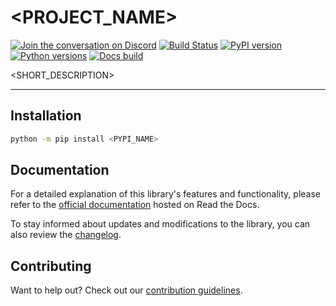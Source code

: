 # <PROJECT_NAME>

[![Join the conversation on Discord](https://img.shields.io/discord/809793915578089484?color=blue&label=chat&logo=discord&logoColor=white)](https://discord.gg/GHryRvPB84)
[![Build Status](https://circleci.com/gh/ethereum/<REPO_NAME>.svg?style=shield)](https://circleci.com/gh/ethereum/<REPO_NAME>)
[![PyPI version](https://badge.fury.io/py/<PYPI_NAME>.svg)](https://badge.fury.io/py/<PYPI_NAME>)
[![Python versions](https://img.shields.io/pypi/pyversions/<PYPI_NAME>.svg)](https://pypi.python.org/pypi/<PYPI_NAME>)
[![Docs build](https://readthedocs.org/projects/<RTD_NAME>/badge/?version=latest)](https://<RTD_NAME>.readthedocs.io/en/latest/?badge=latest)

<SHORT_DESCRIPTION>

---

## Installation

```sh
python -m pip install <PYPI_NAME>
```

## Documentation

For a detailed explanation of this library's features and functionality, please refer to the [official documentation](https://<RTD_NAME>.readthedocs.io/) hosted on Read the Docs.

To stay informed about updates and modifications to the library, you can also review the [changelog](https://<RTD_NAME>.readthedocs.io/en/latest/release_notes.html).

## Contributing

Want to help out? Check out our [contribution guidelines](https://<RTD_NAME>.readthedocs.io/en/latest/contributing.html).
